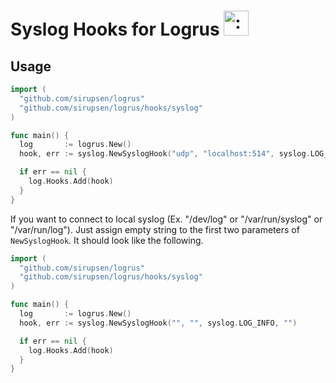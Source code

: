 # Syslog Hooks for Logrus <img src="http://i.imgur.com/hTeVwmJ.png" width="40" height="40" alt=":walrus:" class="emoji" title=":walrus:"/>

## Usage

```go
import (
  "github.com/sirupsen/logrus"
  "github.com/sirupsen/logrus/hooks/syslog"
)

func main() {
  log       := logrus.New()
  hook, err := syslog.NewSyslogHook("udp", "localhost:514", syslog.LOG_INFO, "")

  if err == nil {
    log.Hooks.Add(hook)
  }
}
```

If you want to connect to local syslog (Ex. "/dev/log" or "/var/run/syslog" or "/var/run/log"). Just assign empty string to the first two parameters of `NewSyslogHook`. It should look like the following.

```go
import (
  "github.com/sirupsen/logrus"
  "github.com/sirupsen/logrus/hooks/syslog"
)

func main() {
  log       := logrus.New()
  hook, err := syslog.NewSyslogHook("", "", syslog.LOG_INFO, "")

  if err == nil {
    log.Hooks.Add(hook)
  }
}
```
